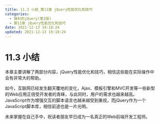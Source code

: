 ```yaml
---
title: 11.3 小结_第11章 jQuery性能优化和技巧
categories: 
  - 锋利的jQuery(第2版)
  - 第11章 jQuery性能优化和技巧
date: 2021-12-13 19:18:24
updated: 2021-12-13 19:18:24
---
```

# 11.3 小结
本章主要讲解了两部分内容，jQuery性能优化和技巧，相信这些能在实际操作中会有非常大的帮助。

如今，互联网已经发生翻天覆地的变化，Ajax、模板引擎和MVC开发等一些新型的Web应用正倍受开发者的青睐，与此同时，用户的需求也越来越高。JavaScript作为增强交互的脚本语言也越来越受到重视，而jQuery作为一个JavaScript脚本库，相信前途也是一片光明。

未来掌握在自己手中，祝读者朋友早日成为一名真正的Web前端开发工程师。
